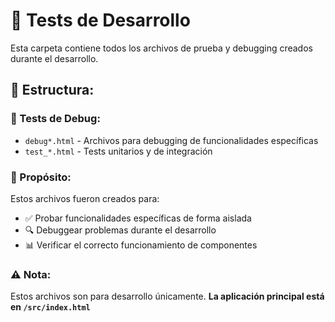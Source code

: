 # 🧪 Tests de Desarrollo

Esta carpeta contiene todos los archivos de prueba y debugging creados durante el desarrollo.

## 📂 Estructura:

### 🔧 Tests de Debug:
- `debug*.html` - Archivos para debugging de funcionalidades específicas
- `test_*.html` - Tests unitarios y de integración

### 🎯 Propósito:
Estos archivos fueron creados para:
- ✅ Probar funcionalidades específicas de forma aislada
- 🔍 Debuggear problemas durante el desarrollo
- 📊 Verificar el correcto funcionamiento de componentes

### ⚠️ Nota:
Estos archivos son para desarrollo únicamente.
**La aplicación principal está en `/src/index.html`**
